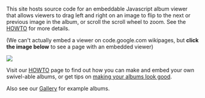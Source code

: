 This site hosts source code for an embeddable Javascript album viewer that allows viewers to drag left and right on an image to flip to the next or previous image in the album, or scroll the scroll wheel to zoom.  See the [HOWTO](HOWTO.md) for more details.

(We can't actually embed a viewer on code.google.com wikipages, but **click the image below** to see a page with an embedded viewer)

<a href='http://swivel-viewer.appspot.com/examples/example.html'>
<img src='http://lh4.ggpht.com/_oXIW_jM0QDA/TFJL4F3ROuI/AAAAAAAASmI/FyuvxQ6PKS0/swivel-viewer-screenshot.png'></img>
</a>

Visit our [HOWTO](HOWTO.md) page to find out how you can make and embed your own swivel-able albums, or get tips on [making your albums look good](MakingSwivelAlbums.md).

Also see our [Gallery](Gallery.md) for example albums.